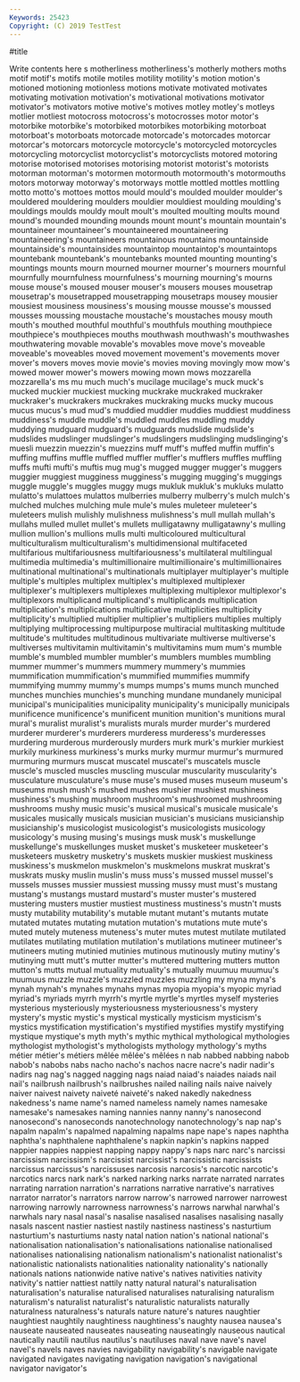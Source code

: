 ```yaml
---
Keywords: 25423
Copyright: (C) 2019 TestTest
---
```


#title

Write contents here
s motherliness motherliness's motherly mothers
moths motif motif's motifs motile motiles motility motility's motion motion's
motioned motioning motionless motions motivate motivated motivates motivating motivation motivation's
motivational motivations motivator motivator's motivators motive motive's motives motley motley's
motleys motlier motliest motocross motocross's motocrosses motor motor's motorbike motorbike's
motorbiked motorbikes motorbiking motorboat motorboat's motorboats motorcade motorcade's motorcades motorcar
motorcar's motorcars motorcycle motorcycle's motorcycled motorcycles motorcycling motorcyclist motorcyclist's motorcyclists
motored motoring motorise motorised motorises motorising motorist motorist's motorists motorman
motorman's motormen motormouth motormouth's motormouths motors motorway motorway's motorways mottle
mottled mottles mottling motto motto's mottoes mottos mould mould's moulded
moulder moulder's mouldered mouldering moulders mouldier mouldiest moulding moulding's mouldings
moulds mouldy moult moult's moulted moulting moults mound mound's mounded
mounding mounds mount mount's mountain mountain's mountaineer mountaineer's mountaineered mountaineering
mountaineering's mountaineers mountainous mountains mountainside mountainside's mountainsides mountaintop mountaintop's mountaintops
mountebank mountebank's mountebanks mounted mounting mounting's mountings mounts mourn mourned
mourner mourner's mourners mournful mournfully mournfulness mournfulness's mourning mourning's mourns
mouse mouse's moused mouser mouser's mousers mouses mousetrap mousetrap's mousetrapped
mousetrapping mousetraps mousey mousier mousiest mousiness mousiness's mousing mousse mousse's
moussed mousses moussing moustache moustache's moustaches mousy mouth mouth's mouthed
mouthful mouthful's mouthfuls mouthing mouthpiece mouthpiece's mouthpieces mouths mouthwash mouthwash's
mouthwashes mouthwatering movable movable's movables move move's moveable moveable's moveables
moved movement movement's movements mover mover's movers moves movie movie's
movies moving movingly mow mow's mowed mower mower's mowers mowing
mown mows mozzarella mozzarella's ms mu much much's mucilage mucilage's
muck muck's mucked muckier muckiest mucking muckrake muckraked muckraker muckraker's
muckrakers muckrakes muckraking mucks mucky mucous mucus mucus's mud mud's
muddied muddier muddies muddiest muddiness muddiness's muddle muddle's muddled muddles
muddling muddy muddying mudguard mudguard's mudguards mudslide mudslide's mudslides mudslinger
mudslinger's mudslingers mudslinging mudslinging's muesli muezzin muezzin's muezzins muff muff's
muffed muffin muffin's muffing muffins muffle muffled muffler muffler's mufflers
muffles muffling muffs mufti mufti's muftis mug mug's mugged mugger
mugger's muggers muggier muggiest mugginess mugginess's mugging mugging's muggings muggle
muggle's muggles muggy mugs mukluk mukluk's mukluks mulatto mulatto's mulattoes
mulattos mulberries mulberry mulberry's mulch mulch's mulched mulches mulching mule
mule's mules muleteer muleteer's muleteers mulish mulishly mulishness mulishness's mull
mullah mullah's mullahs mulled mullet mullet's mullets mulligatawny mulligatawny's mulling
mullion mullion's mullions mulls multi multicoloured multicultural multiculturalism multiculturalism's multidimensional
multifaceted multifarious multifariousness multifariousness's multilateral multilingual multimedia multimedia's multimillionaire multimillionaire's
multimillionaires multinational multinational's multinationals multiplayer multiplayer's multiple multiple's multiples multiplex
multiplex's multiplexed multiplexer multiplexer's multiplexers multiplexes multiplexing multiplexor multiplexor's multiplexors
multiplicand multiplicand's multiplicands multiplication multiplication's multiplications multiplicative multiplicities multiplicity multiplicity's
multiplied multiplier multiplier's multipliers multiplies multiply multiplying multiprocessing multipurpose multiracial
multitasking multitude multitude's multitudes multitudinous multivariate multiverse multiverse's multiverses multivitamin
multivitamin's multivitamins mum mum's mumble mumble's mumbled mumbler mumbler's mumblers
mumbles mumbling mummer mummer's mummers mummery mummery's mummies mummification mummification's
mummified mummifies mummify mummifying mummy mummy's mumps mumps's mums munch
munched munches munchies munchies's munching mundane mundanely municipal municipal's municipalities
municipality municipality's municipally municipals munificence munificence's munificent munition munition's munitions
mural mural's muralist muralist's muralists murals murder murder's murdered murderer
murderer's murderers murderess murderess's murderesses murdering murderous murderously murders murk
murk's murkier murkiest murkily murkiness murkiness's murks murky murmur murmur's
murmured murmuring murmurs muscat muscatel muscatel's muscatels muscle muscle's muscled
muscles muscling muscular muscularity muscularity's musculature musculature's muse muse's mused
muses museum museum's museums mush mush's mushed mushes mushier mushiest
mushiness mushiness's mushing mushroom mushroom's mushroomed mushrooming mushrooms mushy music
music's musical musical's musicale musicale's musicales musically musicals musician musician's
musicians musicianship musicianship's musicologist musicologist's musicologists musicology musicology's musing musing's
musings musk musk's muskellunge muskellunge's muskellunges musket musket's musketeer musketeer's
musketeers musketry musketry's muskets muskier muskiest muskiness muskiness's muskmelon muskmelon's
muskmelons muskrat muskrat's muskrats musky muslin muslin's muss muss's mussed
mussel mussel's mussels musses mussier mussiest mussing mussy must must's
mustang mustang's mustangs mustard mustard's muster muster's mustered mustering musters
mustier mustiest mustiness mustiness's mustn't musts musty mutability mutability's mutable
mutant mutant's mutants mutate mutated mutates mutating mutation mutation's mutations
mute mute's muted mutely muteness muteness's muter mutes mutest mutilate
mutilated mutilates mutilating mutilation mutilation's mutilations mutineer mutineer's mutineers muting
mutinied mutinies mutinous mutinously mutiny mutiny's mutinying mutt mutt's mutter
mutter's muttered muttering mutters mutton mutton's mutts mutual mutuality mutuality's
mutually muumuu muumuu's muumuus muzzle muzzle's muzzled muzzles muzzling my
myna myna's mynah mynah's mynahes mynahs mynas myopia myopia's myopic
myriad myriad's myriads myrrh myrrh's myrtle myrtle's myrtles myself mysteries
mysterious mysteriously mysteriousness mysteriousness's mystery mystery's mystic mystic's mystical mystically
mysticism mysticism's mystics mystification mystification's mystified mystifies mystify mystifying mystique
mystique's myth myth's mythic mythical mythological mythologies mythologist mythologist's mythologists
mythology mythology's myths métier métier's métiers mêlée mêlée's mêlées n
nab nabbed nabbing nabob nabob's nabobs nabs nacho nacho's nachos
nacre nacre's nadir nadir's nadirs nag nag's nagged nagging nags
naiad naiad's naiades naiads nail nail's nailbrush nailbrush's nailbrushes nailed
nailing nails naive naively naiver naivest naivety naiveté naiveté's naked
nakedly nakedness nakedness's name name's named nameless namely names namesake
namesake's namesakes naming nannies nanny nanny's nanosecond nanosecond's nanoseconds nanotechnology
nanotechnology's nap nap's napalm napalm's napalmed napalming napalms nape nape's
napes naphtha naphtha's naphthalene naphthalene's napkin napkin's napkins napped nappier
nappies nappiest napping nappy nappy's naps narc narc's narcissi narcissism
narcissism's narcissist narcissist's narcissistic narcissists narcissus narcissus's narcissuses narcosis narcosis's
narcotic narcotic's narcotics narcs nark nark's narked narking narks narrate
narrated narrates narrating narration narration's narrations narrative narrative's narratives narrator
narrator's narrators narrow narrow's narrowed narrower narrowest narrowing narrowly narrowness
narrowness's narrows narwhal narwhal's narwhals nary nasal nasal's nasalise nasalised
nasalises nasalising nasally nasals nascent nastier nastiest nastily nastiness nastiness's
nasturtium nasturtium's nasturtiums nasty natal nation nation's national national's nationalisation
nationalisation's nationalisations nationalise nationalised nationalises nationalising nationalism nationalism's nationalist nationalist's
nationalistic nationalists nationalities nationality nationality's nationally nationals nations nationwide native
native's natives nativities nativity nativity's nattier nattiest nattily natty natural
natural's naturalisation naturalisation's naturalise naturalised naturalises naturalising naturalism naturalism's naturalist
naturalist's naturalistic naturalists naturally naturalness naturalness's naturals nature nature's natures
naughtier naughtiest naughtily naughtiness naughtiness's naughty nausea nausea's nauseate nauseated
nauseates nauseating nauseatingly nauseous nautical nautically nautili nautilus nautilus's nautiluses
naval nave nave's navel navel's navels naves navies navigability navigability's
navigable navigate navigated navigates navigating navigation navigation's navigational navigator navigator's
